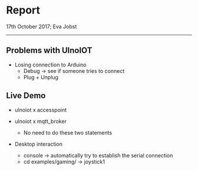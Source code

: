 # Report
17th October 2017; Eva Jobst
______________________

## Problems with UlnoIOT
- Losing connection to Arduino
  - Debug -> see if someone tries to connect
  - Plug + Unplug

## Live Demo
- ulnoiot x accesspoint
- ulnoiot x mqtt_broker
  - No need to do these two statements

- Desktop interaction
  - console -> automatically try to establish the serial connection
  - cd examples/gaming/ -> joystick1

